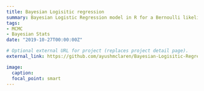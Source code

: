 ```yaml
---
title: Bayesian Logisitic regression
summary: Bayesian Logistic Regression model in R for a Bernoulli likelihood.
tags:
- MCMC
- Bayesian Stats
date: "2019-10-27T00:00:00Z"

# Optional external URL for project (replaces project detail page).
external_link: https://github.com/ayushmclaren/Bayesian-Logisitic-Regression

image:
  caption: 
  focal_point: smart
---
```

